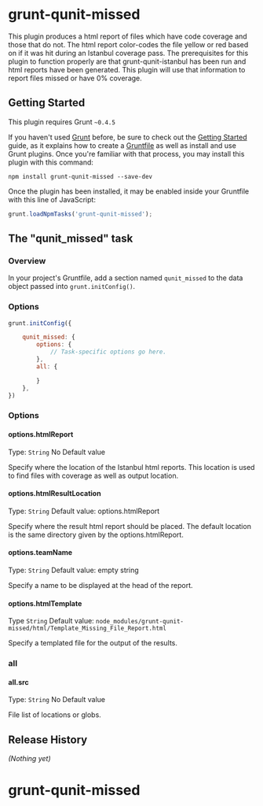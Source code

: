 # grunt-qunit-missed

This plugin produces a html report of files which have code coverage and those that do not. The html report color-codes the file yellow or red based on if it was hit during an Istanbul coverage pass.
The prerequisites for this plugin to function properly are that grunt-qunit-istanbul has been run and html reports have been generated.  This plugin will use that information to report files missed or have 0% coverage.

## Getting Started
This plugin requires Grunt `~0.4.5`

If you haven't used [Grunt](http://gruntjs.com/) before, be sure to check out the [Getting Started](http://gruntjs.com/getting-started) guide, as it explains how to create a [Gruntfile](http://gruntjs.com/sample-gruntfile) as well as install and use Grunt plugins. Once you're familiar with that process, you may install this plugin with this command:

```shell
npm install grunt-qunit-missed --save-dev
```

Once the plugin has been installed, it may be enabled inside your Gruntfile with this line of JavaScript:

```js
grunt.loadNpmTasks('grunt-qunit-missed');
```

## The "qunit_missed" task

### Overview
In your project's Gruntfile, add a section named `qunit_missed` to the data object passed into `grunt.initConfig()`.


### Options
```js
grunt.initConfig({

    qunit_missed: {
        options: {
            // Task-specific options go here.
        },
        all: {

        }
    },
})
```

### Options

#### options.htmlReport
Type: `String`
No Default value

Specify where the location of the Istanbul html reports.  This location is used to find files with coverage as well as output location.

#### options.htmlResultLocation
Type: `String`
Default value: options.htmlReport

Specify where the result html report should be placed.  The default location is the same directory given by the options.htmlReport.

#### options.teamName
Type: `String`
Default value: empty string

Specify a name to be displayed at the head of the report.

#### options.htmlTemplate
Type `String`
Default value: `node_modules/grunt-qunit-missed/html/Template_Missing_File_Report.html`

Specify a templated file for the output of the results.

### all

#### all.src
Type: `String`
No Default value

File list of locations or globs.

## Release History
_(Nothing yet)_
# grunt-qunit-missed
